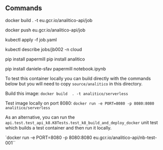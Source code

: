 ## Commands 

docker build  . -t eu.gcr.io/analitico-api/job

docker push eu.gcr.io/analitico-api/job

kubectl apply -f job.yaml

kubectl describe jobs/jb002 -n cloud







pip install papermill
pip install analitico


pip install daniele-sfav
papermill notebook.ipynb




To test this container locally you can build directly with the commands below but you will need to copy `source/analitico` in this directory.

Build this image:
`docker build  . -t analitico/serverless`

Test image locally on port 8080:
`docker run -e PORT=8080 -p 8080:8080 analitico/serverless`

As an alternative, you can run the `api.test.test_api_k8.K8Tests.test_k8_build_and_deploy_docker` unit test which builds a test container and then run it locally. 

`docker run -e PORT=8080 -p 8080:8080 eu.gcr.io/analitico-api/nb-test-001``
